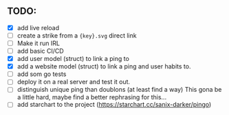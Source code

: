 ## TODO:

- [x] add live reload
- [ ] create a strike from a `{key}.svg` direct link
- [ ] Make it run IRL
- [ ] add basic CI/CD
- [x] add user model (struct) to link a ping to
- [x] add a website model (struct) to link a ping and user habits to.
- [ ] add som go tests
- [ ] deploy it on a real server and test it out.
- [ ] distinguish unique ping than doublons (at least find a way)
    This gona be a little hard, maybe find a better rephrasing for this...
- [ ] add starchart to the project (https://starchart.cc/sanix-darker/pingo)
